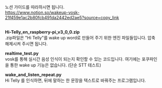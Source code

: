 노션 가이드를 따라하시면 됩니다.<br />
https://www.notion.so/wakeup-vosk-21f459e1ac2b80fcb491da2442ed2ae5?source=copy_link<br /><br />

**Hi-Telly_en_raspberry-pi_v3_0_0.zip**<br />
.zip파일은 "Hi Telly"를 wake up word로 만들어 주기 위한 엔진 파일들입니다. 압축 해제시켜 주시면 됩니다.

**realtime_test.py**<br />
vosk를 통해 실시간 음성 인식이 되는지 확인할 수 있는 코드입니다. 
여기에는 포쿠파인을 통한 wake up 기능은 없습니다. (단순 STT 테스트)

**wake_and_listen_repeat.py**<br />
Hi Telly 를 인식하면, 뒤에 말하는 한 문장을 텍스트로 바꿔주는 프로그램입니다.
